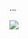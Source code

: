<html>
 <head>
  <title>
  </title>
 </head>
 <body>
  <p>... </p>
  <img src="Unterverzeichnis/Fotos.png"/>
  
 </body>
 </html>
